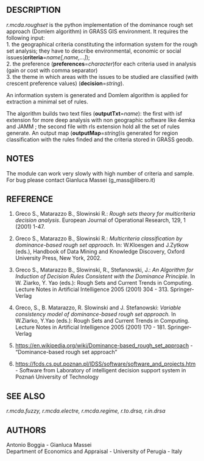 <h2>DESCRIPTION</h2>

<em>r.mcda.roughset</em> is the python implementation of the dominance rough set approach (Domlem algorithm) in GRASS GIS environment. It requires the following input:
<br>1. the geographical criteria constituting the information system for the rough set analysis; they have to describe environmental, economic or social issues(<b>criteria</b>=<em>name[,name,...]</em>);<br> 2. the preference (<b>preferences</b>=<em>character</em>)for each criteria used in analysis (gain or cost with comma separator)<br>3. the theme in which areas with the issues to be studied are classified (with crescent preference values) (<b>decision</b>=<em>string</em>).

<p>An information system is generated and Domlem algorithm is applied for extraction a minimal set of rules.</P>  The algorithm builds two text  files (<b>outputTxt</b>=<em>name</em>): the first with isf extension for more deep  analysis with non geographic software like 4emka and  JAMM ; the second file with rls extension hold all the set of rules generate. An output map (<b>outputMap</b>=<em>string</em>)is generated for  region  classification with the rules finded and the criteria stored in GRASS geodb.

<h2>NOTES</h2>
<p> The module can work very slowly with high number of criteria and sample. For bug please contact Gianluca Massei (g_mass@libero.it)</p>


<h2>REFERENCE</h2>
<ol>
	<li><p>Greco S., Matarazzo B., Slowinski R.: <i>Rough sets theory for multicriteria decision analysis</i>. European Journal of Operational Research, 129, 1 (2001) 1-47.</P>
	<li><p>Greco S., Matarazzo B., Slowinski R.:<i> Multicriteria classification by dominance-based rough set approach</i>. In: W.Kloesgen and J.Zytkow (eds.), Handbook of Data Mining and Knowledge Discovery, Oxford University Press, New York, 2002.</P>
	<li><p>Greco S., Matarazzo B., Slowinski, R., Stefanowski, J.: <i>An Algorithm for Induction of Decision Rules Consistent with the Dominance Principle</i>. In W. Ziarko, Y. Yao (eds.): Rough Sets and Current Trends in Computing. Lecture Notes in Artificial Intelligence 2005 (2001) 304 - 313. Springer-Verlag</P>
	<li><p>Greco, S., B. Matarazzo, R. Slowinski and J. Stefanowski:<i> Variable consistency model of dominance-based rough set approach.</i> In W.Ziarko, Y.Yao (eds.): Rough Sets and Current Trends in Computing. Lecture Notes in Artificial Intelligence 2005 (2001) 170 - 181. Springer-Verlag</P>
	<li><p><a href="https://en.wikipedia.org/wiki/Dominance-based_rough_set_approach">https://en.wikipedia.org/wiki/Dominance-based_rough_set_approach</a> - &ldquo;Dominance-based rough set approach&rdquo;</p>
	<li><p><a href="https://fcds.cs.put.poznan.pl/IDSS/software/software_and_projects.htm">https://fcds.cs.put.poznan.pl/IDSS/software/software_and_projects.htm</a> - Software from Laboratory of intelligent decision support system in Poznań University of Technology</p>
</ol>

<h2>SEE ALSO</h2>
<p><em>r.mcda.fuzzy, r.mcda.electre, r.mcda.regime, r.to.drsa, r.in.drsa</em></p>

<h2>AUTHORS</h2>

Antonio Boggia - Gianluca Massei<br>
Department of Economics and Appraisal - University of Perugia - Italy
